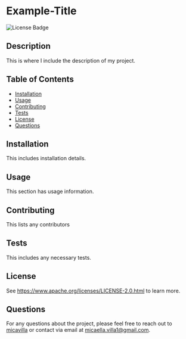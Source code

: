 # Example-Title
![License Badge](https://shields.io/badge/license-Apache-green)
## Description
This is where I include the description of my project.
## Table of Contents
- [Installation](#installation)
- [Usage](#usage)
- [Contributing](#contributing)
- [Tests](#tests)
- [License](#license)
- [Questions](#questions)
## Installation
This includes installation details.
## Usage
This section has usage information.
## Contributing
This lists any contributors
## Tests
This includes any necessary tests.
## License
See https://www.apache.org/licenses/LICENSE-2.0.html to learn more.
## Questions
For any questions about the project, please feel free to reach out to [micavilla](https://github.com/micavilla) or contact via email at micaella.villa1@gmail.com.
